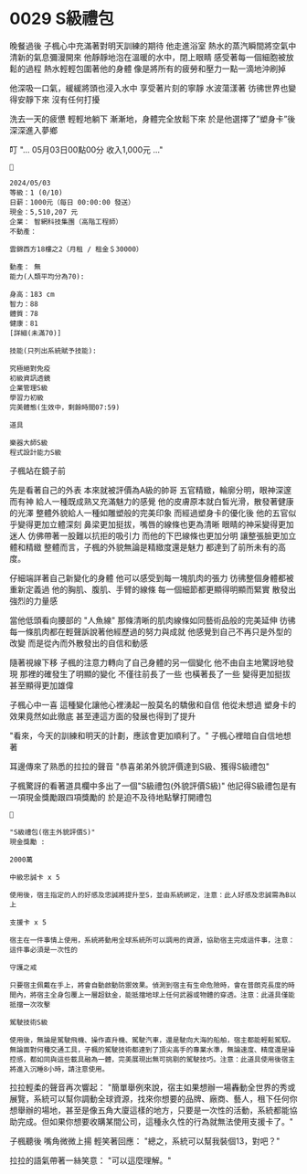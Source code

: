 # 0029 S級禮包

晚餐過後
子楓心中充滿著對明天訓練的期待
他走進浴室
熱水的蒸汽瞬間將空氣中清新的氣息彌漫開來
他靜靜地泡在溫暖的水中，閉上眼睛
感受著每一個細胞被放鬆的過程
熱水輕輕包圍著他的身體
像是將所有的疲勞和壓力一點一滴地沖刷掉

他深吸一口氣，緩緩將頭也浸入水中
享受著片刻的寧靜
水波蕩漾著
彷彿世界也變得安靜下來
沒有任何打擾

洗去一天的疲憊
輕輕地躺下
漸漸地，身體完全放鬆下來
於是他選擇了”塑身卡”後深深進入夢鄉

叮
"… 05月03日00點00分 收入1,000元 …"

```
📰

2024/05/03
等級：1 (0/10)
日薪：1000元（每日 00:00:00 發送）
現金：5,510,207 元
企業： 智網科技集團（高階工程師）
不動產：

雲錦西方18樓之2（月租 / 租金＄30000）

動產： 無
能力(人類平均分為70):

身高：183 cm
智力：88
體質：78
健康：81
[詳細(未滿70)]

技能(只列出系統賦予技能):

究極絕對免疫
初級資訊透鏡
企業管理S級
學習力初級
完美體態(生效中，剩餘時間07:59)

道具

樂器大師S級
程式設計能力S級

```

子楓站在鏡子前

先是看著自己的外表
本來就被評價為A級的帥哥
五官精緻，輪廓分明，眼神深邃而有神
給人一種既成熟又充滿魅力的感覺
他的皮膚原本就白皙光滑，散發著健康的光澤
整體外貌給人一種如雕塑般的完美印象
而經過塑身卡的優化後
他的五官似乎變得更加立體深刻
鼻梁更加挺拔，嘴唇的線條也更為清晰
眼睛的神采變得更加迷人
仿佛帶著一股難以抗拒的吸引力
而他的下巴線條也更加分明
讓整張臉更加立體和精緻
整體而言，子楓的外貌無論是精緻度還是魅力
都達到了前所未有的高度。

仔細端詳著自己新變化的身體
他可以感受到每一塊肌肉的張力
彷彿整個身體都被重新定義過
他的胸肌、腹肌、手臂的線條
每一個細節都更顯得明顯而緊實
散發出強烈的力量感

當他低頭看向腰部的 "人魚線"
那條清晰的肌肉線條如同藝術品般的完美延伸
彷彿每一條肌肉都在輕聲訴說著他經歷過的努力與成就
他感覺到自己不再只是外型的改變
而是從內而外散發出的自信和動感

隨著視線下移
子楓的注意力轉向了自己身體的另一個變化
他不由自主地驚訝地發現
那裡的確發生了明顯的變化
不僅往前長了一些
也橫著長了一些
變得更加挺拔
甚至顯得更加雄偉

子楓心中一喜
這種變化讓他心裡湧起一股莫名的驕傲和自信
他從未想過
塑身卡的效果竟然如此徹底
甚至連這方面的發展也得到了提升

"看來，今天的訓練和明天的計劃，應該會更加順利了。"
子楓心裡暗自自信地想著

耳邊傳來了熟悉的拉拉的聲音
"恭喜弟弟外貌評價達到S級、獲得S級禮包"

子楓驚訝的看著道具欄中多出了一個"S級禮包(外貌評價S級)"
他記得S級禮包是有一項現金獎勵跟四項獎勵的
於是迫不及待地點擊打開禮包

```
🎁

"S級禮包(宿主外貌評價S)"
現金獎勵 : 

2000萬

中級忠誠卡 x 5  

使用後，宿主指定的人的好感及忠誠將提升至S，並由系統綁定，注意：此人好感及忠誠需為B以上

支援卡 x 5 

宿主在一件事情上使用，系統將動用全球系統所可以調用的資源，協助宿主完成這件事，注意：這件事必須是一次性的

守護之戒 

只要宿主佩戴在手上，將會自動啟動防禦效果。偵測到宿主有生命危險時，會在普朗克長度的時間內，將宿主全身包覆上一層超鈦金，能抵擋地球上任何武器或物體的穿透。注意：此道具僅能抵擋一次攻擊

駕駛技術S級

使用後，無論是駕駛飛機、操作直升機、駕駛汽車，還是駛向大海的船舶，宿主都能輕鬆駕馭。無論面對何種交通工具，子楓的駕駛技術都達到了頂尖高手的專業水準，無論速度、精度還是操控感，都如同與這些載具融為一體，完美展現出無可挑剔的駕駛技巧。注意：此道具使用後宿主將進入沉睡8小時，請注意使用。

```

拉拉輕柔的聲音再次響起：
"簡單舉例來說，宿主如果想辦一場轟動全世界的秀或展覽，系統可以幫你調動全球資源，找來你想要的品牌、廠商、藝人，租下任何你想舉辦的場地，甚至是像五角大廈這樣的地方，只要是一次性的活動，系統都能協助完成。但如果你想要收購某間公司，這種永久性的行為就無法使用支援卡了。"

子楓聽後
嘴角微微上揚
輕笑著回應：
"總之，系統可以幫我裝個13，對吧？"

拉拉的語氣帶著一絲笑意：
"可以這麼理解。"